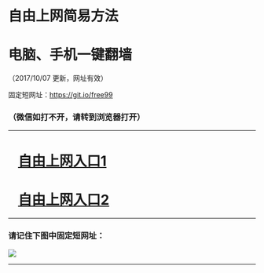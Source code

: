 ﻿# 自由上网简易方法

# 电脑、手机一键翻墙

（2017/10/07 更新，网址有效）

固定短网址：https://git.io/free99

### （微信如打不开，请转到浏览器打开）


***





# &nbsp;&nbsp; <a href="http://ft1770510052.fwq-tz-1001.info/fwqtz01.html?t=10070017834 " target="_blank">自由上网入口1</a>
# &nbsp;&nbsp; <a href="http://ft1562628222.fwq-tz-1002.info/fwqtz02.html?t=100700114227 " target="_blank">自由上网入口2</a>
***

### 请记住下图中固定短网址：

<img src="https://s3-us-west-2.amazonaws.com/fwq-1001/yjfq-20170905okok.png" /> 


***

